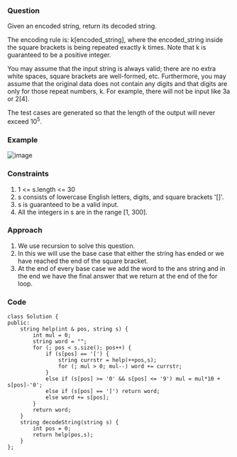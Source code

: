 **<h3>Question</h3>**

Given an encoded string, return its decoded string.

The encoding rule is: k[encoded_string], where the encoded_string inside the square brackets is being repeated exactly k times. Note that k is guaranteed to be a positive integer.

You may assume that the input string is always valid; there are no extra white spaces, square brackets are well-formed, etc. Furthermore, you may assume that the original data does not contain any digits and that digits are only for those repeat numbers, k. For example, there will not be input like 3a or 2[4].

The test cases are generated so that the length of the output will never exceed 10<sup>5</sup>.

**<h3>Example</h3>**

![image](https://github.com/harshy1718/DSA-Fellowship-Problems/assets/129788726/93bfd60d-d9a0-4481-8a1d-ff53235f6c3c)

**<h3>Constraints</h3>**

1. 1 <= s.length <= 30
1. s consists of lowercase English letters, digits, and square brackets '[]'.
2. s is guaranteed to be a valid input.
3. All the integers in s are in the range [1, 300].

**<h3>Approach</h3>**

1. We use recursion to solve this question.
2. In this we will use the base case that either the string has ended or we have reached the end of the square bracket.
3. At the end of every base case we add the word to the ans string and in the end we have the final answer that we return at the end of the for loop.

**<h3>Code</h3>**

```
class Solution {
public:
    string help(int & pos, string s) {
        int mul = 0;
        string word = "";
        for (; pos < s.size(); pos++) {
            if (s[pos] == '[') {
                string currstr = help(++pos,s);
                for (; mul > 0; mul--) word += currstr;
            }
            else if (s[pos] >= '0' && s[pos] <= '9') mul = mul*10 + s[pos]-'0';
            else if (s[pos] == ']') return word;
            else word += s[pos];
        }
        return word;
    }
    string decodeString(string s) {
        int pos = 0;
        return help(pos,s);
    }
};
```
